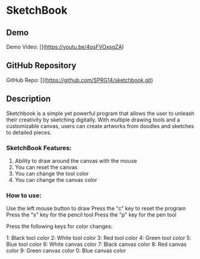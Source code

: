 # SketchBook

## Demo
Demo Video: [[<URL>](https://youtu.be/4psFVOxsgZA)](https://youtu.be/4psFVOxsgZA)

## GitHub Repository
GitHub Repo: [[<URL>](https://github.com/SPRG14/sketchbook.git)](https://github.com/SPRG14/sketchbook.git)

## Description
Sketchbook is a simple yet powerful program that allows the user to unleash their creativity by sketching digitally. With multiple drawing tools and a customizable canvas, users can create artworks from doodles and sketches to detailed pieces.

### SketchBook Features: 

1. Ability to draw around the canvas with the mouse
2. You can reset the canvas
3. You can change the tool color
4. You can change the canvas color

### How to use: 
Use the left mouse button to draw
Press the "c" key to reset the program
Press the "s" key for the pencil tool
Press the "p" key for the pen tool

Press the following keys for color changes:

1: Black tool color
2: White tool color
3: Red tool color
4: Green tool color
5: Blue tool color
6: White canvas color
7: Black canvas color
8: Red canvas color
9: Green canvas color
0: Blue canvas color
